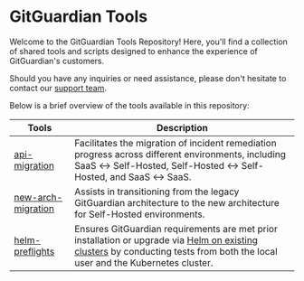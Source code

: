 # GitGuardian Tools

Welcome to the GitGuardian Tools Repository! Here, you'll find a collection of shared tools and scripts designed to enhance the experience of GitGuardian's customers.

Should you have any inquiries or need assistance, please don't hesitate to contact our [support team](mailto:support@gitguardian.com?subject=Inquiry+about+GitGuardian+Tools).

Below is a brief overview of the tools available in this repository:

Tools | Description
------------ | -------------
[api-migration](./api-migration) | Facilitates the migration of incident remediation progress across different environments, including SaaS ↔ Self-Hosted, Self-Hosted ↔ Self-Hosted, and SaaS ↔ SaaS.
[new-arch-migration](./new-arch-migration) | Assists in transitioning from the legacy GitGuardian architecture to the new architecture for Self-Hosted environments.
[helm-preflights](./helm-preflights) | Ensures GitGuardian requirements are met prior installation or upgrade via [Helm on existing clusters](https://docs.gitguardian.com/self-hosting/installation/installation-existing-helm) by conducting tests from both the local user and the Kubernetes cluster.